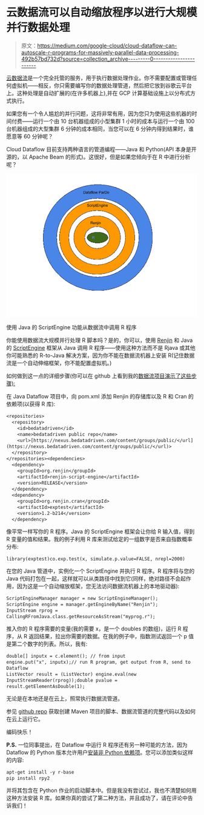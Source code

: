 # 云数据流可以自动缩放程序以进行大规模并行数据处理

> 原文：<https://medium.com/google-cloud/cloud-dataflow-can-autoscale-r-programs-for-massively-parallel-data-processing-492b57bd732d?source=collection_archive---------0----------------------->

[云数据流](https://cloud.google.com/dataflow/)是一个完全托管的服务，用于执行数据处理作业。你不需要配置或管理任何虚拟机——相反，你只需要编写你的数据处理管道，然后把它放到谷歌云平台上。这种处理是自动扩展的(在许多机器上),并在 GCP 计算基础设施上以分布式方式执行。

如果您有一个令人尴尬的并行问题，这将非常有用，因为您只为使用这些机器的时间付费——运行一个由 10 台机器组成的小型集群 1 小时的成本与运行一个由 100 台机器组成的大型集群 6 分钟的成本相同，当您可以在 6 分钟内得到结果时，谁愿意等 60 分钟呢？

Cloud Dataflow 目前支持两种语言的管道编程——Java 和 Python(API 本身是开源的，以 Apache Beam 的形式)。这很好，但是如果您倾向于在 R 中进行分析呢？

![](img/2bd5dbe69ede5798d4690fffac7f4c36.png)

使用 Java 的 ScriptEngine 功能从数据流中调用 R 程序

你能使用数据流大规模并行处理 R 脚本吗？是的，你可以，使用 [Renjin](http://www.renjin.org/) 和 Java 的 [ScriptEngine](https://docs.oracle.com/javase/7/docs/api/javax/script/ScriptEngine.html) 框架从 Java 调用 R 程序——使用这种方法而不是 Rjava 或其他你可能熟悉的 R-to-Java 解决方案，因为你不能在数据流机器上安装 R(记住数据流是一个自动伸缩框架，你不能配置虚拟机。)

如何做到这一点的详细步骤(你可以在 github 上看到我的[数据流项目演示了这些步骤):](https://github.com/GoogleCloudPlatform/training-data-analyst/tree/master/blogs/dataflow_r)

在 Java Dataflow 项目中，向 pom.xml 添加 Renjin 的存储库以及 R 和 Cran 的依赖项(以获得 R 库):

```
<repositories>
  <repository>
    <id>bedatadriven</id>
    <name>bedatadriven public repo</name>
    <url>[https://nexus.bedatadriven.com/content/groups/public/</url](https://nexus.bedatadriven.com/content/groups/public/</url)>
  </repository>
</repositories><dependencies>
  <dependency>
    <groupId>org.renjin</groupId>
    <artifactId>renjin-script-engine</artifactId>
    <version>RELEASE</version>
  </dependency>
  <dependency>
    <groupId>org.renjin.cran</groupId>
    <artifactId>exptest</artifactId>
    <version>1.2-b214</version>
  </dependency>
```

像平常一样写你的 R 程序。Java 的 ScriptEngine 框架会让你给 R 输入值，得到 R 变量的值和结果。我的例子利用 R 库来测试给定的一组数字是否来自指数概率分布:

```
library(exptest)co.exp.test(x, simulate.p.value=FALSE, nrepl=2000)
```

在您的 Java 管道中，实例化一个 ScriptEngine 并执行 R 程序。R 程序将与您的 Java 代码打包在一起，这样就可以从类路径中找到它(同样，绝对路径不会起作用，因为这是一个自动缩放框架，您无法访问数据流机器上的本地驱动器):

```
ScriptEngineManager manager = new ScriptEngineManager();
ScriptEngine engine = manager.getEngineByName("Renjin");
InputStream rprog = CallingRFromJava.class.getResourceAsStream("myprog.r");
```

推入你的 R 程序需要的变量(我的需要 x，是一个 doubles 的数组)，运行 R 程序，从 R 返回结果，拉出你需要的数据。在我的例子中，指数测试返回一个 p 值是第二个数字的列表。所以，我有:

```
double[] inputx = c.element(); // from input
engine.put("x", inputx);// run R program, get output from R, send to Dataflow
ListVector result = (ListVector) engine.eval(new InputStreamReader(rprog));double pvalue = result.getElementAsDouble(1);
```

无论是在本地还是在云上，照常执行数据流管道。

参见 [github repo](https://github.com/GoogleCloudPlatform/training-data-analyst/tree/master/blogs/dataflow_r) 获取创建 Maven 项目的脚本、数据流管道的完整代码以及如何在云上运行它。

编码快乐！

**P.S.** 一位同事提出，在 Dataflow 中运行 R 程序还有另一种可能的方法，因为 Dataflow 的 Python 版本允许用户[安装非 Python 依赖项](https://cloud.google.com/dataflow/pipelines/dependencies-python#non-python-dependencies)。您可以添加类似这样的内容:

```
apt-get install -y r-base
pip install rpy2
```

并将其包含在 Python 作业的启动脚本中。但是我没有尝试过，我也不清楚如何用这种方法安装 R 库。如果你真的尝试了第二种方法，并且成功了，请在评论中告诉我们！